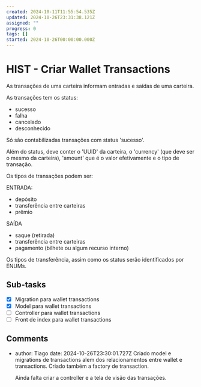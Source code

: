 ```yaml
---
created: 2024-10-11T11:55:54.535Z
updated: 2024-10-26T23:31:38.121Z
assigned: ""
progress: 0
tags: []
started: 2024-10-26T00:00:00.000Z
---
```


# HIST - Criar Wallet Transactions

As transações de uma carteira informam entradas e saídas de uma carteira.

As transações tem os status:
- sucesso
- falha
- cancelado
- desconhecido

Só são contabilizadas transações com status 'sucesso'.

Além do status, deve conter o 'UUID' da carteira, o 'currency' (que deve ser o mesmo da carteira), 'amount' que é o valor efetivamente e o tipo de transação.

Os tipos de transações podem ser:

ENTRADA:
- depósito
- transferência entre carteiras 
- prêmio

SAÍDA
- saque (retirada)
- transferência entre carteiras 
- pagamento (bilhete ou algum recurso interno)

Os tipos de transferência, assim como os status serão identificados por ENUMs.

## Sub-tasks

- [x] Migration para wallet transactions
- [x] Model para wallet transactions
- [ ] Controller para wallet transactions
- [ ] Front de index para wallet transactions

## Comments

- author: Tiago
  date: 2024-10-26T23:30:01.727Z
  Criado model e migrations de transactions alem dos relacionamentos entre wallet e transactions.
  Criado também a factory de transaction.
  
  Ainda falta criar a controller e a tela de visão das transações.
